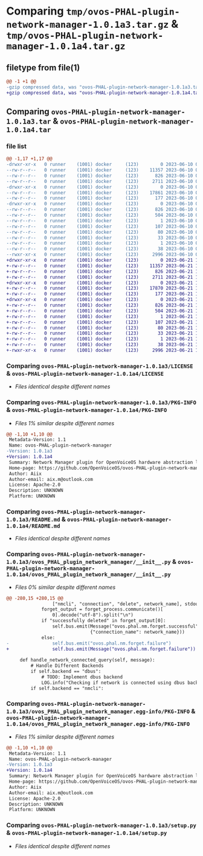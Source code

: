 # Comparing `tmp/ovos-PHAL-plugin-network-manager-1.0.1a3.tar.gz` & `tmp/ovos-PHAL-plugin-network-manager-1.0.1a4.tar.gz`

## filetype from file(1)

```diff
@@ -1 +1 @@
-gzip compressed data, was "ovos-PHAL-plugin-network-manager-1.0.1a3.tar", last modified: Sat Jun 10 03:34:22 2023, max compression
+gzip compressed data, was "ovos-PHAL-plugin-network-manager-1.0.1a4.tar", last modified: Wed Jun 21 16:12:11 2023, max compression
```

## Comparing `ovos-PHAL-plugin-network-manager-1.0.1a3.tar` & `ovos-PHAL-plugin-network-manager-1.0.1a4.tar`

### file list

```diff
@@ -1,17 +1,17 @@
-drwxr-xr-x   0 runner    (1001) docker     (123)        0 2023-06-10 03:34:22.532613 ovos-PHAL-plugin-network-manager-1.0.1a3/
--rw-r--r--   0 runner    (1001) docker     (123)    11357 2023-06-10 03:34:14.000000 ovos-PHAL-plugin-network-manager-1.0.1a3/LICENSE
--rw-r--r--   0 runner    (1001) docker     (123)      826 2023-06-10 03:34:22.532613 ovos-PHAL-plugin-network-manager-1.0.1a3/PKG-INFO
--rw-r--r--   0 runner    (1001) docker     (123)     2711 2023-06-10 03:34:14.000000 ovos-PHAL-plugin-network-manager-1.0.1a3/README.md
-drwxr-xr-x   0 runner    (1001) docker     (123)        0 2023-06-10 03:34:22.532613 ovos-PHAL-plugin-network-manager-1.0.1a3/ovos_PHAL_plugin_network_manager/
--rw-r--r--   0 runner    (1001) docker     (123)    17861 2023-06-10 03:34:14.000000 ovos-PHAL-plugin-network-manager-1.0.1a3/ovos_PHAL_plugin_network_manager/__init__.py
--rw-r--r--   0 runner    (1001) docker     (123)      177 2023-06-10 03:34:17.000000 ovos-PHAL-plugin-network-manager-1.0.1a3/ovos_PHAL_plugin_network_manager/version.py
-drwxr-xr-x   0 runner    (1001) docker     (123)        0 2023-06-10 03:34:22.532613 ovos-PHAL-plugin-network-manager-1.0.1a3/ovos_PHAL_plugin_network_manager.egg-info/
--rw-r--r--   0 runner    (1001) docker     (123)      826 2023-06-10 03:34:22.000000 ovos-PHAL-plugin-network-manager-1.0.1a3/ovos_PHAL_plugin_network_manager.egg-info/PKG-INFO
--rw-r--r--   0 runner    (1001) docker     (123)      504 2023-06-10 03:34:22.000000 ovos-PHAL-plugin-network-manager-1.0.1a3/ovos_PHAL_plugin_network_manager.egg-info/SOURCES.txt
--rw-r--r--   0 runner    (1001) docker     (123)        1 2023-06-10 03:34:22.000000 ovos-PHAL-plugin-network-manager-1.0.1a3/ovos_PHAL_plugin_network_manager.egg-info/dependency_links.txt
--rw-r--r--   0 runner    (1001) docker     (123)      107 2023-06-10 03:34:22.000000 ovos-PHAL-plugin-network-manager-1.0.1a3/ovos_PHAL_plugin_network_manager.egg-info/entry_points.txt
--rw-r--r--   0 runner    (1001) docker     (123)       80 2023-06-10 03:34:22.000000 ovos-PHAL-plugin-network-manager-1.0.1a3/ovos_PHAL_plugin_network_manager.egg-info/requires.txt
--rw-r--r--   0 runner    (1001) docker     (123)       33 2023-06-10 03:34:22.000000 ovos-PHAL-plugin-network-manager-1.0.1a3/ovos_PHAL_plugin_network_manager.egg-info/top_level.txt
--rw-r--r--   0 runner    (1001) docker     (123)        1 2023-06-10 03:34:22.000000 ovos-PHAL-plugin-network-manager-1.0.1a3/ovos_PHAL_plugin_network_manager.egg-info/zip-safe
--rw-r--r--   0 runner    (1001) docker     (123)       38 2023-06-10 03:34:22.532613 ovos-PHAL-plugin-network-manager-1.0.1a3/setup.cfg
--rwxr-xr-x   0 runner    (1001) docker     (123)     2996 2023-06-10 03:34:14.000000 ovos-PHAL-plugin-network-manager-1.0.1a3/setup.py
+drwxr-xr-x   0 runner    (1001) docker     (123)        0 2023-06-21 16:12:11.919216 ovos-PHAL-plugin-network-manager-1.0.1a4/
+-rw-r--r--   0 runner    (1001) docker     (123)    11357 2023-06-21 16:12:01.000000 ovos-PHAL-plugin-network-manager-1.0.1a4/LICENSE
+-rw-r--r--   0 runner    (1001) docker     (123)      826 2023-06-21 16:12:11.919216 ovos-PHAL-plugin-network-manager-1.0.1a4/PKG-INFO
+-rw-r--r--   0 runner    (1001) docker     (123)     2711 2023-06-21 16:12:01.000000 ovos-PHAL-plugin-network-manager-1.0.1a4/README.md
+drwxr-xr-x   0 runner    (1001) docker     (123)        0 2023-06-21 16:12:11.919216 ovos-PHAL-plugin-network-manager-1.0.1a4/ovos_PHAL_plugin_network_manager/
+-rw-r--r--   0 runner    (1001) docker     (123)    17870 2023-06-21 16:12:01.000000 ovos-PHAL-plugin-network-manager-1.0.1a4/ovos_PHAL_plugin_network_manager/__init__.py
+-rw-r--r--   0 runner    (1001) docker     (123)      177 2023-06-21 16:12:04.000000 ovos-PHAL-plugin-network-manager-1.0.1a4/ovos_PHAL_plugin_network_manager/version.py
+drwxr-xr-x   0 runner    (1001) docker     (123)        0 2023-06-21 16:12:11.919216 ovos-PHAL-plugin-network-manager-1.0.1a4/ovos_PHAL_plugin_network_manager.egg-info/
+-rw-r--r--   0 runner    (1001) docker     (123)      826 2023-06-21 16:12:11.000000 ovos-PHAL-plugin-network-manager-1.0.1a4/ovos_PHAL_plugin_network_manager.egg-info/PKG-INFO
+-rw-r--r--   0 runner    (1001) docker     (123)      504 2023-06-21 16:12:11.000000 ovos-PHAL-plugin-network-manager-1.0.1a4/ovos_PHAL_plugin_network_manager.egg-info/SOURCES.txt
+-rw-r--r--   0 runner    (1001) docker     (123)        1 2023-06-21 16:12:11.000000 ovos-PHAL-plugin-network-manager-1.0.1a4/ovos_PHAL_plugin_network_manager.egg-info/dependency_links.txt
+-rw-r--r--   0 runner    (1001) docker     (123)      107 2023-06-21 16:12:11.000000 ovos-PHAL-plugin-network-manager-1.0.1a4/ovos_PHAL_plugin_network_manager.egg-info/entry_points.txt
+-rw-r--r--   0 runner    (1001) docker     (123)       80 2023-06-21 16:12:11.000000 ovos-PHAL-plugin-network-manager-1.0.1a4/ovos_PHAL_plugin_network_manager.egg-info/requires.txt
+-rw-r--r--   0 runner    (1001) docker     (123)       33 2023-06-21 16:12:11.000000 ovos-PHAL-plugin-network-manager-1.0.1a4/ovos_PHAL_plugin_network_manager.egg-info/top_level.txt
+-rw-r--r--   0 runner    (1001) docker     (123)        1 2023-06-21 16:12:11.000000 ovos-PHAL-plugin-network-manager-1.0.1a4/ovos_PHAL_plugin_network_manager.egg-info/zip-safe
+-rw-r--r--   0 runner    (1001) docker     (123)       38 2023-06-21 16:12:11.919216 ovos-PHAL-plugin-network-manager-1.0.1a4/setup.cfg
+-rwxr-xr-x   0 runner    (1001) docker     (123)     2996 2023-06-21 16:12:01.000000 ovos-PHAL-plugin-network-manager-1.0.1a4/setup.py
```

### Comparing `ovos-PHAL-plugin-network-manager-1.0.1a3/LICENSE` & `ovos-PHAL-plugin-network-manager-1.0.1a4/LICENSE`

 * *Files identical despite different names*

### Comparing `ovos-PHAL-plugin-network-manager-1.0.1a3/PKG-INFO` & `ovos-PHAL-plugin-network-manager-1.0.1a4/PKG-INFO`

 * *Files 1% similar despite different names*

```diff
@@ -1,10 +1,10 @@
 Metadata-Version: 1.1
 Name: ovos-PHAL-plugin-network-manager
-Version: 1.0.1a3
+Version: 1.0.1a4
 Summary: Network Manager plugin for OpenVoiceOS hardware abstraction layer
 Home-page: https://github.com/OpenVoiceOS/ovos-PHAL-plugin-network-manager
 Author: Aiix
 Author-email: aix.m@outlook.com
 License: Apache-2.0
 Description: UNKNOWN
 Platform: UNKNOWN
```

### Comparing `ovos-PHAL-plugin-network-manager-1.0.1a3/README.md` & `ovos-PHAL-plugin-network-manager-1.0.1a4/README.md`

 * *Files identical despite different names*

### Comparing `ovos-PHAL-plugin-network-manager-1.0.1a3/ovos_PHAL_plugin_network_manager/__init__.py` & `ovos-PHAL-plugin-network-manager-1.0.1a4/ovos_PHAL_plugin_network_manager/__init__.py`

 * *Files 0% similar despite different names*

```diff
@@ -280,15 +280,15 @@
                 ["nmcli", "connection", "delete", network_name], stdout=subprocess.PIPE)
             forget_output = forget_process.communicate()[
                 0].decode("utf-8").split("\n")
             if "successfully deleted" in forget_output[0]:
                 self.bus.emit(Message("ovos.phal.nm.forget.successful",
                               {"connection_name": network_name}))
             else:
-                self.bus.emit("ovos.phal.nm.forget.failure")
+                self.bus.emit(Message("ovos.phal.nm.forget.failure"))
 
     def handle_network_connected_query(self, message):
         # Handle Different Backends
         if self.backend == "dbus":
             # TODO: Implement dbus backend
             LOG.info("Checking if network is connected using dbus backend")
         if self.backend == "nmcli":
```

### Comparing `ovos-PHAL-plugin-network-manager-1.0.1a3/ovos_PHAL_plugin_network_manager.egg-info/PKG-INFO` & `ovos-PHAL-plugin-network-manager-1.0.1a4/ovos_PHAL_plugin_network_manager.egg-info/PKG-INFO`

 * *Files 1% similar despite different names*

```diff
@@ -1,10 +1,10 @@
 Metadata-Version: 1.1
 Name: ovos-PHAL-plugin-network-manager
-Version: 1.0.1a3
+Version: 1.0.1a4
 Summary: Network Manager plugin for OpenVoiceOS hardware abstraction layer
 Home-page: https://github.com/OpenVoiceOS/ovos-PHAL-plugin-network-manager
 Author: Aiix
 Author-email: aix.m@outlook.com
 License: Apache-2.0
 Description: UNKNOWN
 Platform: UNKNOWN
```

### Comparing `ovos-PHAL-plugin-network-manager-1.0.1a3/setup.py` & `ovos-PHAL-plugin-network-manager-1.0.1a4/setup.py`

 * *Files identical despite different names*

